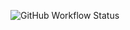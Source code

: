 ![GitHub Workflow Status](https://github.com/Micro-PHP/http-core/actions/workflows/ci.yaml/badge.svg)